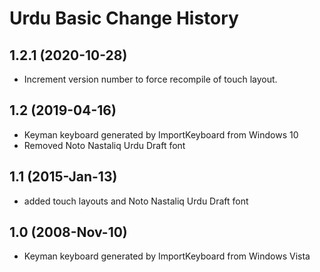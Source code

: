 Urdu Basic Change History
====================

1.2.1 (2020-10-28)
----------------
* Increment version number to force recompile of touch layout.

1.2 (2019-04-16)
----------------
* Keyman keyboard generated by ImportKeyboard from Windows 10 
* Removed Noto Nastaliq Urdu Draft font

1.1 (2015-Jan-13)
-----------------
* added touch layouts and Noto Nastaliq Urdu Draft font

1.0 (2008-Nov-10)
-----------------

* Keyman keyboard generated by ImportKeyboard from Windows Vista 
